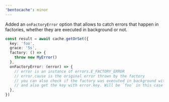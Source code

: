 ```yaml
---
'bentocache': minor
---
```


Added an `onFactoryError` option that allows to catch errors that happen in factories, whether they are executed in background or not.

```ts
const result = await cache.getOrSet({
  key: 'foo',
  grace: '5s',
  factory: () => {
    throw new MyError()
  },
  onFactoryError: (error) => {
    // error is an instance of errors.E_FACTORY_ERROR
    // error.cause is the original error thrown by the factory
    // you can also check if the factory was executed in background with error.isBackgroundFactory
    // and also get the key with error.key. Will be `foo` in this case
  },
})
```
